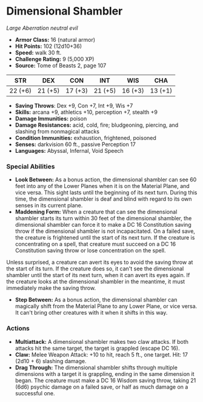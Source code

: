 # Dimensional Shambler

*Large* *Aberration* *neutral evil*

- **Armor Class:** 16 (natural armor)
- **Hit Points:** 102 (12d10+36)
- **Speed:** walk 30 ft.
- **Challenge Rating:** 9 (5,000 XP)
- **Source:** Tome of Beasts 2, page 107

| STR | DEX | CON | INT | WIS | CHA |
| --- | --- | --- | --- | --- | --- |
| 22 (+6) | 21 (+5) | 17 (+3) | 21 (+5) | 16 (+3) | 13 (+1) |

- **Saving Throws**: Dex +9, Con +7, Int +9, Wis +7
- **Skills:** arcana +9, athletics +10, perception +7, stealth +9
- **Damage Immunities:** poison
- **Damage Resistances:** acid, cold, fire; bludgeoning, piercing, and slashing from nonmagical attacks
- **Condition Immunities:** exhaustion, frightened, poisoned
- **Senses:** darkvision 60 ft., passive Perception 17
- **Languages:** Abyssal, Infernal, Void Speech

### Special Abilities

- **Look Between:** As a bonus action, the dimensional shambler can see 60 feet into any of the Lower Planes when it is on the Material Plane, and vice versa. This sight lasts until the beginning of its next turn. During this time, the dimensional shambler is deaf and blind with regard to its own senses in its current plane.
- **Maddening Form:** When a creature that can see the dimensional shambler starts its turn within 30 feet of the dimensional shambler, the dimensional shambler can force it to make a DC 16 Constitution saving throw if the dimensional shambler is not incapacitated. On a failed save, the creature is frightened until the start of its next turn. If the creature is concentrating on a spell, that creature must succeed on a DC 16 Constitution saving throw or lose concentration on the spell.

Unless surprised, a creature can avert its eyes to avoid the saving throw at the start of its turn. If the creature does so, it can't see the dimensional shambler until the start of its next turn, when it can avert its eyes again. If the creature looks at the dimensional shambler in the meantime, it must immediately make the saving throw.
- **Step Between:** As a bonus action, the dimensional shambler can magically shift from the Material Plane to any Lower Plane, or vice versa. It can't bring other creatures with it when it shifts in this way.

### Actions

- **Multiattack:** A dimensional shambler makes two claw attacks. If both attacks hit the same target, the target is grappled (escape DC 16).
- **Claw:** Melee Weapon Attack: +10 to hit, reach 5 ft., one target. Hit: 17 (2d10 + 6) slashing damage.
- **Drag Through:** The dimensional shambler shifts through multiple dimensions with a target it is grappling, ending in the same dimension it began. The creature must make a DC 16 Wisdom saving throw, taking 21 (6d6) psychic damage on a failed save, or half as much damage on a successful one.


